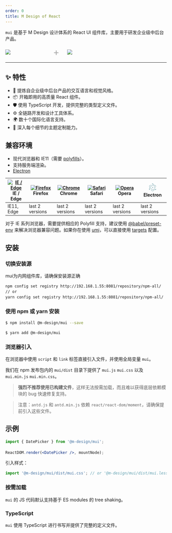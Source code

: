 ```yaml
---
order: 0
title: M Design of React
---
```


`mui` 是基于 M Design 设计体系的 React UI 组件库，主要用于研发企业级中后台产品。

<div class="pic-plus">
  <img width="125" src="https://s3.meetsocial.cn/mdesign/assets/favicon.svg"/>
  <span>+</span>
  <img width="160" src="https://gw.alipayobjects.com/zos/antfincdn/aPkFc8Sj7n/method-draw-image.svg"/>
</div>

<style>
.pic-plus > * {
  display: inline-block !important;
  vertical-align: middle;
}
.pic-plus span {
  margin: 0 20px;
  color: #aaa;
  font-size: 30px;
}
</style>

---

## ✨ 特性

- 🌈 提炼自企业级中后台产品的交互语言和视觉风格。
- 📦 开箱即用的高质量 React 组件。
- 🛡 使用 TypeScript 开发，提供完整的类型定义文件。
- ⚙️ 全链路开发和设计工具体系。
- 🌍 数十个国际化语言支持。
- 🎨 深入每个细节的主题定制能力。

## 兼容环境

- 现代浏览器和 IE11（需要 [polyfills](https://cdn.polyfill.io/v3/url-builder/)）。
- 支持服务端渲染。
- [Electron](https://www.electronjs.org/)

| [<img src="https://raw.githubusercontent.com/alrra/browser-logos/master/src/edge/edge_48x48.png" alt="IE / Edge" width="24px" height="24px" />](http://godban.github.io/browsers-support-badges/)</br>IE / Edge | [<img src="https://raw.githubusercontent.com/alrra/browser-logos/master/src/firefox/firefox_48x48.png" alt="Firefox" width="24px" height="24px" />](http://godban.github.io/browsers-support-badges/)</br>Firefox | [<img src="https://raw.githubusercontent.com/alrra/browser-logos/master/src/chrome/chrome_48x48.png" alt="Chrome" width="24px" height="24px" />](http://godban.github.io/browsers-support-badges/)</br>Chrome | [<img src="https://raw.githubusercontent.com/alrra/browser-logos/master/src/safari/safari_48x48.png" alt="Safari" width="24px" height="24px" />](http://godban.github.io/browsers-support-badges/)</br>Safari | [<img src="https://raw.githubusercontent.com/alrra/browser-logos/master/src/opera/opera_48x48.png" alt="Opera" width="24px" height="24px" />](http://godban.github.io/browsers-support-badges/)</br>Opera | [<img src="https://raw.githubusercontent.com/alrra/browser-logos/master/src/electron/electron_48x48.png" alt="Electron" width="24px" height="24px" />](http://godban.github.io/browsers-support-badges/)</br>Electron |
| --- | --- | --- | --- | --- | --- |
| IE11, Edge | last 2 versions | last 2 versions | last 2 versions | last 2 versions | last 2 versions |

对于 IE 系列浏览器，需要提供相应的 Polyfill 支持，建议使用 [@babel/preset-env](https://babeljs.io/docs/en/babel-preset-env) 来解决浏览器兼容问题。如果你在使用 [umi](http://umijs.org/)，可以直接使用 [targets](https://umijs.org/zh/config/#targets) 配置。

## 安装

### 切换安装源
mui为内网组件库，请确保安装源正确

```bash
npm config set registry http://192.168.1.55:8081/repository/npm-all/
// or
yarn config set registry http://192.168.1.55:8081/repository/npm-all/
```

### 使用 npm 或 yarn 安装

```bash
$ npm install @m-design/mui --save
```

```bash
$ yarn add @m-design/mui
```


### 浏览器引入

在浏览器中使用 `script` 和 `link` 标签直接引入文件，并使用全局变量 `mui`。

我们在 npm 发布包内的 `mui/dist` 目录下提供了 `mui.js` `mui.css` 以及 `mui.min.js` `mui.min.css`。

> **强烈不推荐使用已构建文件**，这样无法按需加载，而且难以获得底层依赖模块的 bug 快速修复支持。

> 注意：`antd.js` 和 `antd.min.js` 依赖 `react/react-dom/moment`，请确保提前引入这些文件。


## 示例

```jsx
import { DatePicker } from '@m-design/mui';

ReactDOM.render(<DatePicker />, mountNode);
```

引入样式：

```jsx
import '@m-design/mui/dist/mui.css'; // or '@m-design/mui/dist/mui.less'
```

### 按需加载

`mui` 的 JS 代码默认支持基于 ES modules 的 tree shaking。

### TypeScript

`mui` 使用 TypeScript 进行书写并提供了完整的定义文件。